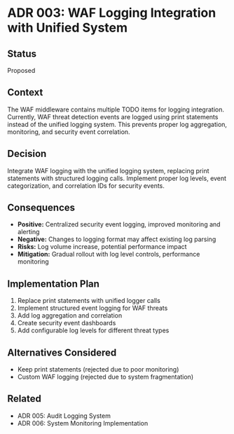# ADR 003: WAF Logging Integration with Unified System

## Status
Proposed

## Context
The WAF middleware contains multiple TODO items for logging integration. Currently, WAF threat detection events are logged using print statements instead of the unified logging system. This prevents proper log aggregation, monitoring, and security event correlation.

## Decision
Integrate WAF logging with the unified logging system, replacing print statements with structured logging calls. Implement proper log levels, event categorization, and correlation IDs for security events.

## Consequences
- **Positive:** Centralized security event logging, improved monitoring and alerting
- **Negative:** Changes to logging format may affect existing log parsing
- **Risks:** Log volume increase, potential performance impact
- **Mitigation:** Gradual rollout with log level controls, performance monitoring

## Implementation Plan
1. Replace print statements with unified logger calls
2. Implement structured event logging for WAF threats
3. Add log aggregation and correlation
4. Create security event dashboards
5. Add configurable log levels for different threat types

## Alternatives Considered
- Keep print statements (rejected due to poor monitoring)
- Custom WAF logging (rejected due to system fragmentation)

## Related
- ADR 005: Audit Logging System
- ADR 006: System Monitoring Implementation
